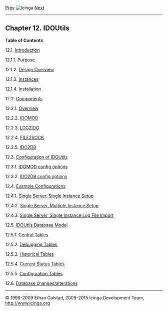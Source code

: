 [Prev](icinga-web-api.md) ![Icinga](../images/logofullsize.png "Icinga") [Next](db_intro.md)

* * * * *

Chapter 12. IDOUtils
--------------------

**Table of Contents**

12.1. [Introduction](db_intro.md)

12.1.1. [Purpose](db_intro.md#purpose)

12.1.2. [Design Overview](db_intro.md#design)

12.1.3. [Instances](db_intro.md#instances)

12.1.4. [Installation](db_intro.md#install)

12.2. [Components](db_components.md)

12.2.1. [Overview](db_components.md#overview)

12.2.2. [IDOMOD](db_components.md#idomod)

12.2.3. [LOG2IDO](db_components.md#log2ido)

12.2.4. [FILE2SOCK](db_components.md#file2sock)

12.2.5. [IDO2DB](db_components.md#ido2db)

12.3. [Configuration of IDOUtils](configido.md)

12.3.1. [IDOMOD config options](configido.md#configido-idomod_options)

12.3.2. [IDO2DB config options](configido.md#configido-ido2db_options)

12.4. [Example Configurations](db_example-configs.md)

12.4.1. [Single Server, Single Instance
Setup](db_example-configs.md#singleserversingleinstance)

12.4.2. [Single Server, Multiple Instance
Setup](db_example-configs.md#singleservermultipleinstance)

12.4.3. [Single Server, Single Instance Log File
Import](db_example-configs.md#singleserversingleinstancelogfile)

12.5. [IDOUtils Database Model](db_model.md)

12.5.1. [Central Tables](db_model.md#dbm_ct)

12.5.2. [Debugging Tables](db_model.md#dbm_dt)

12.5.3. [Historical Tables](db_model.md#dbm_ht)

12.5.4. [Current Status Tables](db_model.md#statustables)

12.5.5. [Configuration Tables](db_model.md#dbm_cf)

12.6. [Database changes/alterations](db_changes.md)

* * * * *


© 1999-2009 Ethan Galstad, 2009-2015 Icinga Development Team,
http://www.icinga.org
